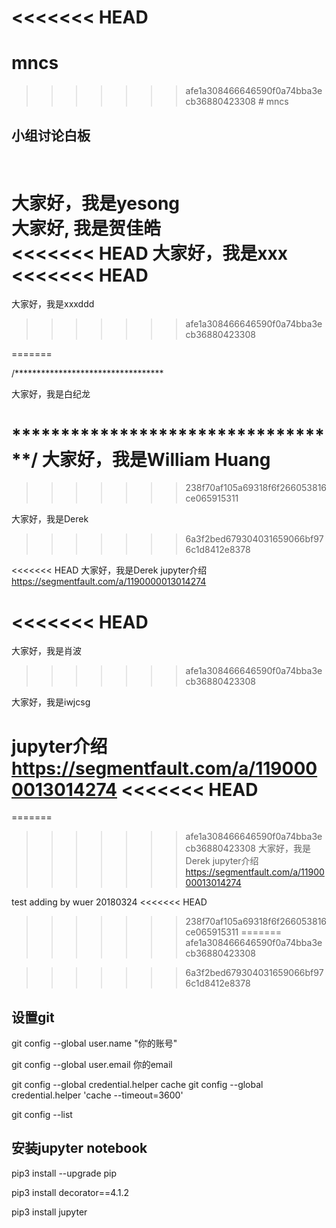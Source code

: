 <<<<<<< HEAD
=======
# mncs
>>>>>>> afe1a308466646590f0a74bba3ecb36880423308
﻿# mncs
## 小组讨论白板
\
大家好，我是yesong
\
大家好, 我是贺佳皓
\
<<<<<<< HEAD
大家好，我是xxx
<<<<<<< HEAD
=======
大家好，我是xxxddd
>>>>>>> afe1a308466646590f0a74bba3ecb36880423308


=======

/**********************************

大家好，我是白纪龙

**********************************/
大家好，我是William Huang
=======
>>>>>>> 238f70af105a69318f6f266053816ce065915311

大家好，我是Derek
>>>>>>> 6a3f2bed679304031659066bf976c1d8412e8378

<<<<<<< HEAD
大家好，我是Derek
jupyter介绍 https://segmentfault.com/a/1190000013014274

<<<<<<< HEAD
=======
大家好，我是肖波
>>>>>>> afe1a308466646590f0a74bba3ecb36880423308

大家好，我是iwjcsg


jupyter介绍 https://segmentfault.com/a/1190000013014274
<<<<<<< HEAD
=======
=======
>>>>>>> afe1a308466646590f0a74bba3ecb36880423308
大家好，我是Derek
jupyter介绍 https://segmentfault.com/a/1190000013014274



test adding by wuer 20180324
<<<<<<< HEAD
>>>>>>> 238f70af105a69318f6f266053816ce065915311
=======
>>>>>>> afe1a308466646590f0a74bba3ecb36880423308

>>>>>>> 6a3f2bed679304031659066bf976c1d8412e8378
## 设置git
git config --global user.name "你的账号"

git config --global user.email 你的email

git config --global credential.helper cache
git config --global credential.helper 'cache --timeout=3600'

git config --list

## 安装jupyter notebook

pip3 install --upgrade pip

pip3 install decorator==4.1.2

pip3 install jupyter

